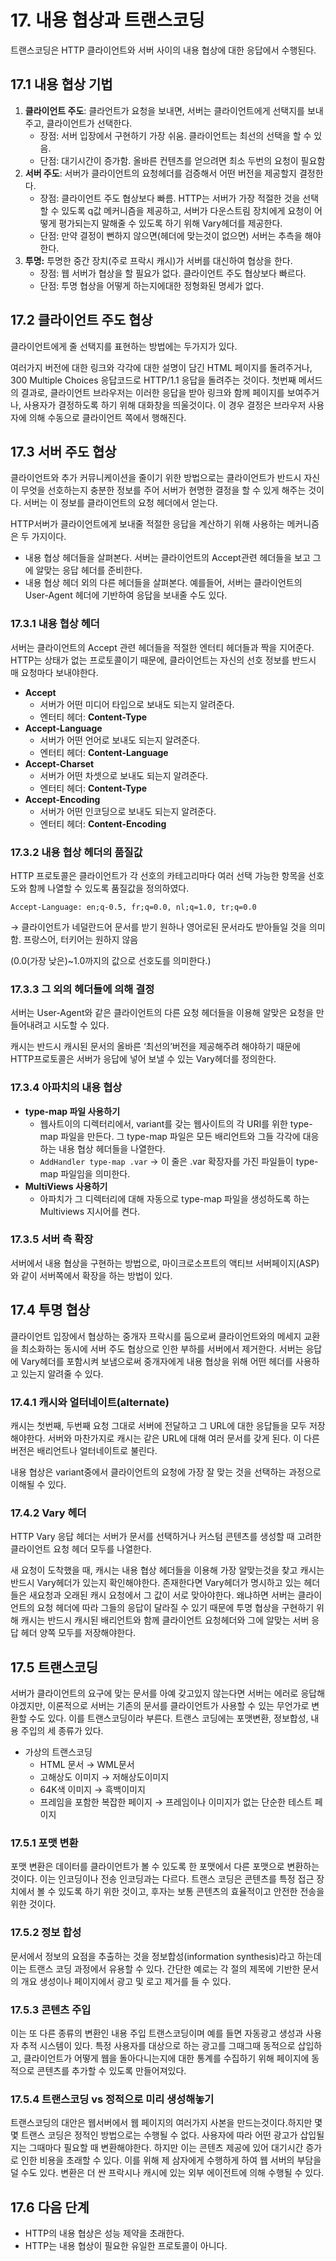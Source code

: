 # 17. 내용 협상과 트랜스코딩

트랜스코딩은 HTTP 클라이언트와 서버 사이의 내용 협상에 대한 응답에서 수행된다.

## 17.1 내용 협상 기법

1. **클라이언트 주도**: 클라언트가 요청을 보내면, 서버는 클라이언트에게 선택지를 보내주고, 클라이언트가 선택한다.
   - 장점: 서버 입장에서 구현하기 가장 쉬움. 클라이언트는 최선의 선택을 할 수 있음.
   - 단점: 대기시간이 증가함. 올바른 컨텐츠를 얻으려면 최소 두번의 요청이 필요함
2. **서버 주도**: 서버가 클라이언트의 요청헤더를 검증해서 어떤 버전을 제공할지 결정한다.
   - 장점: 클라이언트 주도 협상보다 빠름. HTTP는 서버가 가장 적절한 것을 선택할 수 있도록 q값 메커니즘을 제공하고, 서버가 다운스트림 장치에게 요청이 어떻게 평가되는지 말해줄 수 있도록 하기 위해 Vary헤더를 제공한다.
   - 단점: 만약 결정이 뻔하지 않으면(헤더에 맞는것이 없으면) 서버는 추측을 해야한다.
3. **투명:** 투명한 중간 장치(주로 프락시 캐시)가 서버를 대신하여 협상을 한다.
   - 장점: 웹 서버가 협상을 할 필요가 없다. 클라이언트 주도 협상보다 빠르다.
   - 단점: 투명 협상을 어떻게 하는지에대한 정형화된 명세가 없다.

## 17.2 클라이언트 주도 협상

클라이언트에게 줄 선택지를 표현하는 방법에는 두가지가 있다.

여러가지 버전에 대한 링크와 각각에 대한 설명이 담긴 HTML 페이지를 돌려주거나, 300 Multiple Choices 응답코드로 HTTP/1.1 응답을 돌려주는 것이다. 첫번째 메서드의 결과로, 클라이언트 브라우저는 이러한 응답을 받아 링크와 함께 페이지를 보여주거나, 사용자가 결정하도록 하기 위해 대화창을 띄울것이다. 이 경우 결정은 브라우저 사용자에 의해 수동으로 클라이언트 쪽에서 행해진다.

## 17.3 서버 주도 협상

클라이언트와 추가 커뮤니케이션을 줄이기 위한 방법으로는 클라이언트가 반드시 자신이 무엇을 선호하는지 충분한 정보를 주어 서버가 현명한 결정을 할 수 있게 해주는 것이다. 서버는 이 정보를 클라이언트의 요청 헤더에서 얻는다.

HTTP서버가 클라이언트에게 보내줄 적절한 응답을 계산하기 위해 사용하는 메커니즘은 두 가지이다.

- 내용 협상 헤더들을 살펴본다. 서버는 클라이언트의 Accept관련 헤더들을 보고 그에 알맞는 응답 헤더를 준비한다.
- 내용 협상 헤더 외의 다른 헤더들을 살펴본다. 예를들어, 서버는 클라이언트의 User-Agent 헤더에 기반하여 응답을 보내줄 수도 있다.

### 17.3.1 내용 협상 헤더

서버는 클라이언트의 Accept 관련 헤더들을 적절한 엔터티 헤더들과 짝을 지어준다. HTTP는 상태가 없는 프로토콜이기 때문에, 클라이언트는 자신의 선호 정보를 반드시 매 요청마다 보내야한다.

- **Accept**
  - 서버가 어떤 미디어 타입으로 보내도 되는지 알려준다.
  - 엔터티 헤더: **Content-Type**
- **Accept-Language**
  - 서버가 어떤 언어로 보내도 되는지 알려준다.
  - 엔터티 헤더: **Content-Language**
- **Accept-Charset**
  - 서버가 어떤 차셋으로 보내도 되는지 알려준다.
  - 엔터티 헤더: **Content-Type**
- **Accept-Encoding**
  - 서버가 어떤 인코딩으로 보내도 되는지 알려준다.
  - 엔터티 헤더: **Content-Encoding**

### 17.3.2 내용 협상 헤더의 품질값

HTTP 프로토콜은 클라이언트가 각 선호의 카테고리마다 여러 선택 가능한 항목을 선호도와 함께 나열할 수 있도록 품질값을 정의하였다.

`Accept-Language: en;q-0.5, fr;q=0.0, nl;q=1.0, tr;q=0.0`

→ 클라이언트가 네덜란드어 문서를 받기 원하나 영어로된 문서라도 받아들일 것을 의미함. 프랑스어, 터키어는 원하지 않음

(0.0(가장 낮은)~1.0까지의 값으로 선호도를 의미한다.)

### 17.3.3 그 외의 헤더들에 의해 결정

서버는 User-Agent와 같은 클라이언트의 다른 요청 헤더들을 이용해 알맞은 요청을 만들어내려고 시도할 수 있다.

캐시는 반드시 캐시된 문서의 올바른 ‘최선의’버전을 제공해주려 해야하기 때문에 HTTP프로토콜은 서버가 응답에 넣어 보낼 수 있는 Vary헤더를 정의한다.

### 17.3.4 아파치의 내용 협상

- **type-map 파일 사용하기**
  - 웹사트이의 디렉터리에서, variant를 갖는 웹사이트의 각 URI를 위한 type-map 파일을 만든다. 그 type-map 파일은 모든 배리언트와 그들 각각에 대응하는 내용 협상 헤더들을 나열한다.
  - `AddHandler type-map .var`
    → 이 줄은 .var 확장자를 가진 파일들이 type-map 파일임을 의미한다.
- **MultiViews 사용하기**
  - 아파치가 그 디렉터리에 대해 자동으로 type-map 파일을 생성하도록 하는 Multiviews 지시어를 켠다.

### 17.3.5 서버 측 확장

서버에서 내용 협상을 구현하는 방법으로, 마이크로소프트의 액티브 서버페이지(ASP)와 같이 서버쪽에서 확장을 하는 방법이 있다.

## 17.4 투명 협상

클라이언트 입장에서 협상하는 중개자 프락시를 둠으로써 클라이언트와의 메세지 교환을 최소화하는 동시에 서버 주도 협상으로 인한 부하를 서버에서 제거한다. 서버는 응답에 Vary헤더를 포함시켜 보냄으로써 중개자에게 내용 협상을 위해 어떤 헤더를 사용하고 있는지 알려줄 수 있다.

### 17.4.1 캐시와 얼터네이트(alternate)

캐시는 첫번째, 두번째 요청 그대로 서버에 전달하고 그 URL에 대한 응답들을 모두 저장해야한다. 서버와 마찬가지로 캐시는 같은 URL에 대해 여러 문서를 갖게 된다. 이 다른 버전은 배리언트나 얼터네이트로 불린다.

내용 협상은 variant중에서 클라이언트의 요청에 가장 잘 맞는 것을 선택하는 과정으로 이해될 수 있다.

### 17.4.2 Vary 헤더

HTTP Vary 응답 헤더는 서버가 문서를 선택하거나 커스텀 콘텐츠를 생성할 때 고려한 클라이언트 요청 헤더 모두를 나열한다.

새 요청이 도착했을 때, 캐시는 내용 협상 헤더들을 이용해 가장 알맞는것을 찾고 캐시는 반드시 Vary헤더가 있는지 확인해야한다. 존재한다면 Vary헤더가 명시하고 있는 헤더들은 새요청과 오래된 캐시 요청에서 그 값이 서로 맞아야한다. 왜냐하면 서버는 클라이언트의 요청 헤더에 따라 그들의 응답이 달라질 수 있기 때문에 투명 협상을 구현하기 위해 캐시는 반드시 캐시된 배리언트와 함께 클라이언트 요청헤더와 그에 알맞는 서버 응답 헤더 양쪽 모두를 저장해야한다.

## 17.5 트랜스코딩

서버가 클라이언트의 요구에 맞는 문서를 아예 갖고있지 않는다면 서버는 에러로 응답해야겠지만, 이론적으로 서버는 기존의 문서를 클라이언트가 사용할 수 있는 무언가로 변환할 수도 있다. 이를 트랜스코딩이라 부른다. 트랜스 코딩에는 포맷변환, 정보합성, 내용 주입의 세 종류가 있다.

- 가상의 트랜스코딩
  - HTML 문서 → WML문서
  - 고해상도 이미지 → 저해상도이미지
  - 64K색 이미지 → 흑백이미지
  - 프레임을 포함한 복잡한 페이지 → 프레임이나 이미지가 없는 단순한 테스트 페이지

### 17.5.1 포맷 변환

포맷 변환은 데이터를 클라이언트가 볼 수 있도록 한 포맷에서 다른 포맷으로 변환하는 것이다. 이는 인코딩이나 전송 인코딩과는 다르다. 트랜스 코딩은 콘텐츠를 특정 접근 장치에서 볼 수 있도록 하기 위한 것이고, 후자는 보통 콘텐츠의 효율적이고 안전한 전송을 위한 것이다.

### 17.5.2 정보 합성

문서에서 정보의 요점을 추출하는 것을 정보합성(information synthesis)라고 하는데 이는 트랜스 코딩 과정에서 유용할 수 있다. 간단한 예로는 각 절의 제목에 기반한 문서의 개요 생성이나 페이지에서 광고 및 로고 제거를 들 수 있다.

### 17.5.3 콘텐츠 주입

이는 또 다른 종류의 변환인 내용 주입 트랜스코딩이며 예를 들면 자동광고 생성과 사용자 추적 시스템이 있다. 특정 사용자를 대상으로 하는 광고를 그때그때 동적으로 삽입하고, 클라이언트가 어떻게 웹을 돌아다니는지에 대한 통계를 수집하기 위해 페이지에 동적으로 콘텐츠를 추가할 수 있도록 만들어져있다.

### 17.5.4 트랜스코딩 vs 정적으로 미리 생성해놓기

트랜스코딩의 대안은 웹서버에서 웹 페이지의 여러가지 사본을 만드는것이다.하지만 몇몇 트랜스 코딩은 정적인 방법으로는 수행될 수 없다. 사용자에 따라 어떤 광고가 삽입될지는 그때마다 필요할 때 변환해야한다. 하지만 이는 콘텐츠 제공에 있어 대기시간 증가로 인한 비용을 초래할 수 있다. 이를 위해 제 삼자에게 수행하게 하여 웹 서버의 부담을 덜 수도 있다. 변환은 더 싼 프락시나 캐시에 있는 외부 에이전트에 의해 수행될 수 있다.

## 17.6 다음 단계

- HTTP의 내용 협상은 성능 제약을 초래한다.
- HTTP는 내용 협상이 필요한 유일한 프로토콜이 아니다.
